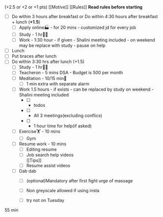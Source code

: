 (+2.5 or +2 or +1 pts)
[[Motive]]
[[Rules]]
**Read rules before starting**

- [ ] Do within 3 hours after breakfast or Do within 4:30 hours after breakfast + lunch (**+1.5**)
    - [ ] Apply online🏭 - for 20 mins - customized jd for every job
    - [ ] Study - 1 hr👨‍🎓
    - [ ] Work - 1:30 hour - if given - Shalini meeting included - on weekend may be replace with study - pause on help
- [ ] Lunch
- [ ] Put braces after lunch
- [ ] Do within 3:30 hrs after lunch (+1.5)
    - [ ] Study - 1 hr👨‍🎓
    - [ ] Teacheron - 5 mins DSA - Budget is 500 per month
    - [ ] Meditation - 10/15 min🧘
        - [ ] 1 min extra with separate alarm
    - [ ] Work 1.5 hours - if exists - can be replaced by study on weekend - Shalini meeting included
        - [ ] + todos
        - [ ] + All 3 meetings(excluding conflics)
        - [ ] + 1 hour time for help(if asked)
    - [ ] Exercise🏋️ - 10 mins
        - [ ] Gym
    - [ ] Resume work - 10 mins
        - [ ] Editing resume            
        - [ ] Job search help videos            
            [[Tips]]
        - [ ] Resume assist videos            
    - [ ] Dab dab
        - [ ] (optional)Mandatory after first fight urge of massage
        - [ ] Non greyscale allowed if using insta
        - [ ] try not on Tuesday


55 min